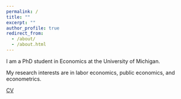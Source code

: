 ```yaml
---
permalink: /
title: ""
excerpt: ""
author_profile: true
redirect_from: 
  - /about/
  - /about.html
---
```


I am a PhD student in Economics at the University of Michigan. 

My research interests are in labor economics, public economics, and econometrics.

[CV](https://jmreeves.github.io/files/JReeves_CV.pdf)

